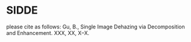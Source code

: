 # SIDDE
 please cite as follows: Gu, B., Single Image Dehazing via Decomposition and Enhancement. XXX, XX, X–X.
